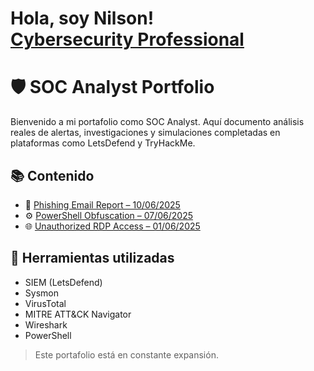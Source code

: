 <h1>Hola, soy Nilson! <br/> <a href="https://www.linkedin.com/in/joshmadakor/">Cybersecurity Professional</a></h1>


# 🛡️ SOC Analyst Portfolio

Bienvenido a mi portafolio como SOC Analyst. Aquí documento análisis reales de alertas, investigaciones y simulaciones completadas en plataformas como LetsDefend y TryHackMe.

## 📚 Contenido

- 📨 [Phishing Email Report – 10/06/2025](incidents/phishing-email-2025-06-10.md)
- ⚙️ [PowerShell Obfuscation – 07/06/2025](incidents/powershell-obfuscation-2025-06-07.md)
- 🌐 [Unauthorized RDP Access – 01/06/2025](incidents/rdp-access-incident-2025-06-01.md)

## 🧰 Herramientas utilizadas

- SIEM (LetsDefend)
- Sysmon
- VirusTotal
- MITRE ATT&CK Navigator
- Wireshark
- PowerShell

> Este portafolio está en constante expansión.


<!--
**CyberNilson/CyberNilson** is a ✨ _special_ ✨ repository because its `README.md` (this file) appears on your GitHub profile.

Here are some ideas to get you started:

- 🔭 I’m currently working on ...
- 🌱 I’m currently learning ...
- 👯 I’m looking to collaborate on ...
- 🤔 I’m looking for help with ...
- 💬 Ask me about ...
- 📫 How to reach me: ...
- 😄 Pronouns: ...
- ⚡ Fun fact: ...
-->

